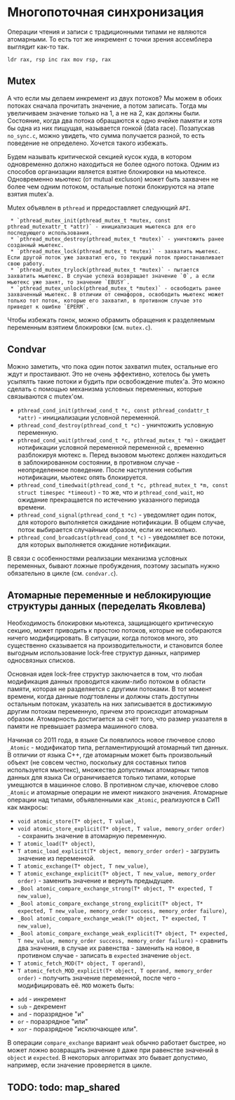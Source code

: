 # Многопоточная синхронизация

Операции чтения и записи с традиционными типами не являются атомарными. То есть тот же инкремент с точки зрения ассемблера выглядит как-то так.

``
ldr rax, rsp
inc rax
mov rsp, rax
``

## Mutex

А что если мы делаем инкремент из двух потоков? Мы можем в обоих потоках сначала прочитать значение, а потом записать. Тогда мы увеличиваем значение только на 1, а не на 2, как должны были. Состояние, когда два потока обращаются к одно ячейке памяти и хотя бы одна из них пищущая, называется гонкой (data race). Позапускав `no_sync.c`, можно увидеть, что сумма получается разной, то есть поведение не определено. Хочется такого избежать.

Будем называть критической секцией кусок куда, в котором одновременно должно находиться не более одного потока. Одним из способов организации является взятие блокировки на мьютексе. Одновременно мьютекс (от mutual excluson) может быть захвачен не более чем одним потоком, остальные потоки блокируются на этапе взятия mutex'а. 

Mutex объявлен в `pthread` и прредоставляет следующий `API`.

```
 * `pthread_mutex_init(pthread_mutex_t *mutex, const pthread_mutexattr_t *attr)` - инициализация мьютекса для его последующего использования.
 * `pthread_mutex_destroy(pthread_mutex_t *mutex)` - уничтожить ранее созданный мьютекс.
 * `pthread_mutex_lock(pthread_mutex_t *mutex)` - захватить мьютекс. Если другой поток уже захватил его, то текущий поток приостанавливает свою работу.
 * `pthread_mutex_trylock(pthread_mutex_t *mutex)` - пытается захватить мьютекс. В случае успеха возвращает значение `0`, а если мьютекс уже занят, то значение `EBUSY`.
 * `pthread_mutex_unlock(pthread_mutex_t *mutex)` - освободить ранее захваченный мьютекс. В отличии от семафоров, освободить мьютекс может только тот поток, которые его захватил, в противном случае это приведет к ошибке `EPERM`.
```

Чтобы избежать гонок, можно обрамить обращения к разделяемым переменным взятием блокировки (см. `mutex.c`).

## Condvar

Можно заметить, что пока один поток захватил mutex, остальные его ждут и простаивают. Это не очень эффективно, хотелось бы уметь усыпялть такие потоки и будить при освобождение mutex'а. Это можно сделать с помощью механизма условных переменных, которые связываются с mutex'ом.

* `pthread_cond_init(pthread_cond_t *c, const pthread_condattr_t *attr)` - инициализации условной переменной.
* `pthread_cond_destroy(pthread_cond_t *c)` - уничтожить условную переменную.
* `pthread_cond_wait(pthread_cond_t *c, pthread_mutex_t *m)` - ожидает нотификации условной переменной переменной `c`, временно разблокируя мютекс `m`. Перед вызовом мьютекс должен находиться в заблокированном состоянии, в противном случае - неопределенное поведение. После наступления события нотификации, мьютекс опять блокируется.
* `pthread_cond_timedwait(pthread_cond_t *c, pthread_mutex_t *m, const struct timespec *timeout)` - то же, что и `pthread_cond_wait`, но ожидание прекращается по истечению указанного периода времени.
* `pthread_cond_signal(pthread_cond_t *c)` - уведомляет один поток, для которого выполняется ожидание нотификации. В общем случае, поток выбирается случайным образом, если их несколько.
* `pthread_cond_broadcast(pthread_cond_t *c)` - уведомляет все потоки, для которых выполняется ожидание нотификации.

В связи с особенностями реализации механизма условных переменных, бывают ложные пробуждения, поэтому засыпать нужно обязательно в цикле (см. `condvar.c`).

## Атомарные переменные и неблокирующие структуры данных (переделать Яковлева)

Необходимость блокировки мьютекса, защищающего критическую секцию, может приводить к простою потоков, которые не собираются ничего модифицировать. В ситуации, когда потоков много, это существенно сказывается на производительности, и становится более выгодным использование lock-free структур данных, например односвязных списков.

Основная идея lock-free структур заключается в том, что любая модификация данных проводится каким-либо потоком в области памяти, которая не разделяется с другими потоками. В тот момент времени, когда данные подгтовлены и должны стать доступны остальным потокам, указатель на них записывается в достижимую другим потокам переменную, причем это происходит атомарным образом. Атомарность достигается за счёт того, что размер указателя в памяти не превышает размера машинного слова.

Начиная со 2011 года, в языке Си появлилось новое глючевое слово `_Atomic` - модификатор типа, регламентирующий атомарный тип данных. В отличии от языка C++, где атомарным может быть произвольный объект (не совсем честно, поскольку для составных типов используется мьютекс), множество допустимых атомарных типов данных для языка Си ограничивается только типами, которые умещаются в машинное слово. В противном случае, ключевое слово `_Atomic` и атомарные операции не имеют никакого значения. Атомарные операции над типами, объявленными как `_Atomic`, реализуются в Си11 как макросы:

 * `void atomic_store(T* object, T value)`,
 * `void atomic_store_explicit(T* object, T value, memory_order order)` - сохранить значение в атомарную переменную.
 * `T atomic_load(T* object)`,
 * `T atomic_load_explicit(T* object, memory_order order)` - загрузить значение из переменной.
 * `T atomic_exchange(T* object, T new_value)`,
 * `T atomic_exchange_explicit(T* object, T new_value, memory_order order)` - заменить значение и вернуть предыдущее.
 * `_Bool atomic_compare_exchange_strong(T* object, T* expected, T new_value)`,
 * `_Bool atomic_compare_exchange_strong_explicit(T* object, T* expected, T new_value, memory_order success, memory_order failure)`,
 * `_Bool atomic_compare_exchange_weak(T* object, T* expected, T new_value)`,
 * `_Bool atomic_compare_exchange_weak_explicit(T* object, T* expected, T new_value, memory_order success, memory_order failure)` - сравнить два значения, в случае их равенства - заменить на новое, в противном случае - записать в `expected` значение `object`.
 * `T atomic_fetch_MOD(T* object, T operand)`,
 * `T atomic_fetch_MOD_explicit(T* object, T operand, memory_order order)` - получить значение переменной, после чего - модифицировать её. `MOD` можеть быть:
  - `add` - инкремент
  - `sub` - декремент
  - `and` - поразрядное "и"
  - `or` - поразрядное "или"
  - `xor` - поразрядное "исключающее или".

В операции `compare_exchange` вариант `weak` обычно работает быстрее, но может ложно возвращать значение `0` даже при равенстве значений в `object` и `expected`. В некоторых алгоритмах это бывает допустимо, например, если значение проверяется в цикле.

## TODO: todo: map_shared

